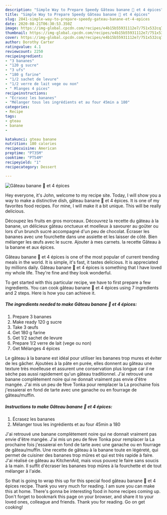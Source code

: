 ```yaml
---
description: "Simple Way to Prepare Speedy Gâteau banane 🍌 et 4 épices"
title: "Simple Way to Prepare Speedy Gâteau banane 🍌 et 4 épices"
slug: 2841-simple-way-to-prepare-speedy-gateau-banane-et-4-epices
date: 2020-08-21T06:30:53.350Z
image: https://img-global.cpcdn.com/recipes/e4b15b55931112e7/751x532cq70/gateau-banane-🍌-et-4-epices-photo-principale-de-la-recette.jpg
thumbnail: https://img-global.cpcdn.com/recipes/e4b15b55931112e7/751x532cq70/gateau-banane-🍌-et-4-epices-photo-principale-de-la-recette.jpg
cover: https://img-global.cpcdn.com/recipes/e4b15b55931112e7/751x532cq70/gateau-banane-🍌-et-4-epices-photo-principale-de-la-recette.jpg
author: Dorothy Carter
ratingvalue: 4.1
reviewcount: 2250
recipeingredient:
- "3 bananes"
- "120 g sucre"
- "3 ufs"
- "180 g farine"
- "1/2 sachet de levure"
- "1/2 verre de lait vege ou non"
- " Mlanges 4 pices"
recipeinstructions:
- "Écrasez les bananes"
- "Mélanger tous les ingrédients et au four 45min a 180"
categories:
- Recipe
tags:
- gteau
- banane
- 

katakunci: gteau banane  
nutrition: 180 calories
recipecuisine: American
preptime: "PT35M"
cooktime: "PT54M"
recipeyield: "1"
recipecategory: Dessert

---
```



![Gâteau banane 🍌 et 4 épices](https://img-global.cpcdn.com/recipes/e4b15b55931112e7/751x532cq70/gateau-banane-🍌-et-4-epices-photo-principale-de-la-recette.jpg)

Hey everyone, it's John, welcome to my recipe site. Today, I will show you a way to make a distinctive dish, gâteau banane 🍌 et 4 épices. It is one of my favorites food recipes. For mine, I will make it a bit unique. This will be really delicious.

Découpez les fruits en gros morceaux. Découvrez la recette du gâteau à la banane, un délicieux gâteau onctueux et moelleux à savourer au goûter ou lors d&#39;un brunch sucré accompagné d&#39;un peu de chocolat. Écraser les bananes avec une fourchette dans une assiette et les laisser de côté. Bien mélanger les œufs avec le sucre. Ajouter à mes carnets. la recette Gâteau à la banane et aux épices.

Gâteau banane 🍌 et 4 épices is one of the most popular of current trending meals in the world. It is simple, it's fast, it tastes delicious. It is appreciated by millions daily. Gâteau banane 🍌 et 4 épices is something that I have loved my whole life. They're fine and they look wonderful.


To get started with this particular recipe, we have to first prepare a few ingredients. You can cook gâteau banane 🍌 et 4 épices using 7 ingredients and 2 steps. Here is how you can achieve it.

<!--inarticleads1-->

##### The ingredients needed to make Gâteau banane 🍌 et 4 épices:

1. Prepare 3 bananes
1. Make ready 120 g sucre
1. Take 3 œufs
1. Get 180 g farine
1. Get 1/2 sachet de levure
1. Prepare 1/2 verre de lait (vege ou non)
1. Get  Mélanges 4 épices


Le gâteau à la banane est idéal pour utiliser les bananes trop mures et éviter de les gâcher. Ajoutées à la pâte en purée, elles donnent au gâteau une texture très moelleuse et assurent une conservation plus longue car il ne sèche pas aussi rapidement qu&#39;un gâteau traditionnel. J&#39;ai retrouvé une banane complètement noire qui ne donnait vraiment pas envie d&#39;être mangée. J&#39;ai mis un peu de fève Tonka pour remplacer la La prochaine fois j&#39;essaierai en fond de tarte avec une ganache ou en fourrage de gâteau/muffin. 

<!--inarticleads2-->

##### Instructions to make Gâteau banane 🍌 et 4 épices:

1. Écrasez les bananes
1. Mélanger tous les ingrédients et au four 45min a 180


J&#39;ai retrouvé une banane complètement noire qui ne donnait vraiment pas envie d&#39;être mangée. J&#39;ai mis un peu de fève Tonka pour remplacer la La prochaine fois j&#39;essaierai en fond de tarte avec une ganache ou en fourrage de gâteau/muffin. Une recette de gâteau à la banane toute en légéreté, qui permet de cuisiner des bananes trop mûres et qui est très rapide à faire. J&#39;ai réalisé ce gâteau au KitchenAid, mais vous pouvez le faire sans soucis à la main. Il suffit d&#39;écraser les bananes trop mûres à la fourchette et de tout mélanger à l&#39;aide. 

So that is going to wrap this up for this special food gâteau banane 🍌 et 4 épices recipe. Thank you very much for reading. I am sure you can make this at home. There's gonna be interesting food in home recipes coming up. Don't forget to bookmark this page on your browser, and share it to your loved ones, colleague and friends. Thank you for reading. Go on get cooking!
